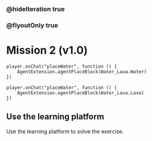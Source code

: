 ### @hideIteration true
### @flyoutOnly true
# Mission 2 (v1.0)

```blocks
player.onChat("placeWater", function () {
    AgentExtension.agentPlaceBlock(Water_Lava.Water)
})

```

```template
player.onChat("placeWater", function () {
    AgentExtension.agentPlaceBlock(Water_Lava.Lava)
})

```

## Use the learning platform
Use the learning platform to solve the exercise.